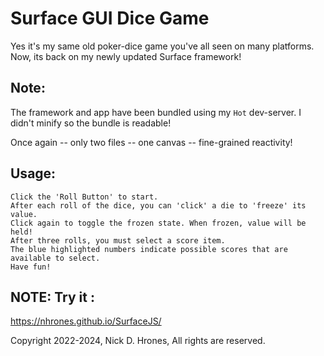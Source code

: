 # Surface GUI Dice Game

Yes it's my same old poker-dice game you've all seen on many platforms.    
Now, its back on my newly updated Surface framework!

## Note:
The framework and app have been bundled using my `Hot` dev-server.
I didn't minify so the bundle is readable!

Once again -- only two files -- one canvas -- fine-grained reactivity!

## Usage:
```
Click the 'Roll Button' to start.    
After each roll of the dice, you can 'click' a die to 'freeze' its value.    
Click again to toggle the frozen state. When frozen, value will be held!
After three rolls, you must select a score item.  
The blue highlighted numbers indicate possible scores that are available to select.
Have fun!
```
## NOTE: Try it :
https://nhrones.github.io/SurfaceJS/

Copyright 2022-2024, Nick D. Hrones, All rights are reserved.
